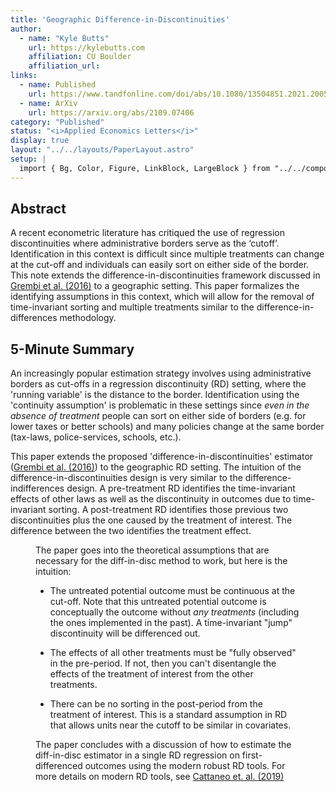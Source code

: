 ```yaml
---
title: 'Geographic Difference-in-Discontinuities'
author:
  - name: "Kyle Butts"
    url: https://kylebutts.com
    affiliation: CU Boulder
    affiliation_url: 
links: 
  - name: Published
    url: https://www.tandfonline.com/doi/abs/10.1080/13504851.2021.2005236
  - name: ArXiv
    url: https://arxiv.org/abs/2109.07406
category: "Published"
status: "<i>Applied Economics Letters</i>"
display: true
layout: "../../layouts/PaperLayout.astro"
setup: |
  import { Bg, Color, Figure, LinkBlock, LargeBlock } from "../../components/mdx/"
---
```


## Abstract

A recent econometric literature has critiqued the use of regression discontinuities where administrative borders serve as the ‘cutoff’. Identification in this context is difficult since multiple treatments can change at the cut-off and individuals can easily sort on either side of the border. This note extends the difference-in-discontinuities framework discussed in [Grembi et al. (2016)](https://www.aeaweb.org/articles?id=10.1257/app.20150076) to a geographic setting. This paper formalizes the identifying assumptions in this context, which will allow for the removal of time-invariant sorting and multiple treatments similar to the difference-in-differences methodology.

## 5-Minute Summary

An increasingly popular estimation strategy involves using administrative borders as cut-offs in a regression discontinuity (RD) setting, where the 'running variable' is the distance to the border. Identification using the 'continuity assumption' is problematic in these settings since *even in the absence of treatment* people can sort on either side of borders (e.g. for lower taxes or better schools) and many policies change at the same border (tax-laws, police-services, schools, etc.).

This paper extends the proposed 'difference-in-discontinuities' estimator ([Grembi et al. (2016)](https://www.aeaweb.org/articles?id=10.1257/app.20150076))  to the geographic RD setting. The intuition of the difference-in-discontinuities design is very similar to the difference-indifferences design. A pre-treatment RD identifies the time-invariant effects of other laws as well as the discontinuity in outcomes due to time-invariant sorting. A post-treatment RD identifies those previous two discontinuities plus the one caused by the treatment of interest. The difference between the two identifies the treatment effect.

<Figure src="/images/diff_in_disc.png" alt="Example identification in the geographic difference-in-discontinuities estimator" />

The paper goes into the theoretical assumptions that are necessary for the diff-in-disc method to work, but here is the intuition:

- The untreated potential outcome must be continuous at the cut-off. Note that this untreated potential outcome is conceptually the outcome without *any treatments* (including the ones implemented in the past). A time-invariant "jump" discontinuity will be differenced out. 

- The effects of all other treatments must be "fully observed" in the pre-period. If not, then you can't disentangle the effects of the treatment of interest from the other treatments.

- There can be no sorting in the post-period from the treatment of interest. This is a standard assumption in RD that allows units near the cutoff to be similar in covariates.

The paper concludes with a discussion of how to estimate the diff-in-disc estimator in a single RD regression on first-differenced outcomes using the modern robust RD tools. For more details on modern RD tools, see [Cattaneo et. al. (2019)](https://cattaneo.princeton.edu/books/Cattaneo-Idrobo-Titiunik_2019_CUP-Vol1.pdf)


